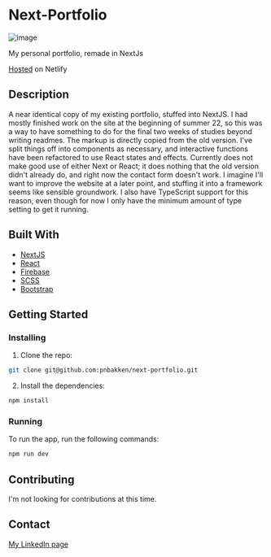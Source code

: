 # Next-Portfolio



![image](https://res.cloudinary.com/dt8j2ptfq/image/upload/v1671274698/portfolio/projects/Screenshot_2022-12-17_115739_czhak5.jpg)



My personal portfolio, remade in NextJs

[Hosted](https://pnbakken.netlify.app/) on Netlify

## Description

A near identical copy of my existing portfolio, stuffed into NextJS. I had mostly finished work on the site at the beginning of summer 22, so this was a way to have something to do for the final two weeks of studies beyond writing readmes. The markup is directly copied from the old version. I've split things off into components as necessary, and interactive functions have been refactored to use React states and effects. Currently does not make good use of either Next or React; it does nothing that the old version didn't already do, and right now the contact form doesn't work. I imagine I'll want to improve the website at a later point, and stuffing it into a framework seems like sensible groundwork. I also have TypeScript support for this reason, even though for now I only have the minimum amount of type setting to get it running.

## Built With

- [NextJS](https://nextjs.org/)
- [React](https://reactjs.org/)
- [Firebase](https://firebase.google.com/)
- [SCSS](https://sass-lang.com/)
- [Bootstrap](https://getbootstrap.com)

## Getting Started

### Installing

1. Clone the repo:

```bash
git clone git@github.com:pnbakken/next-portfolio.git
```

2. Install the dependencies:


```bash
npm install
```

### Running

To run the app, run the following commands:

```bash
npm run dev
```

## Contributing

I'm not looking for contributions at this time.

## Contact

[My LinkedIn page](https://www.linkedin.com/in/p%C3%A5l-bakken-0b2295204/)
